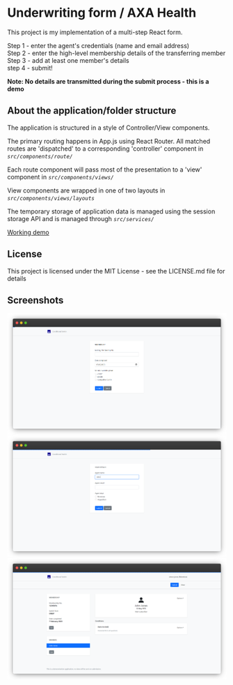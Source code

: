 # Underwriting form / AXA Health

This project is my implementation of a multi-step React form.

Step 1 - enter the agent's credentials (name and email address)  
Step 2 - enter the high-level membership details of the transferring member  
Step 3 - add at least one member's details  
step 4 - submit!

**Note: No details are transmitted during the submit process - this is a demo**

## About the application/folder structure

The application is structured in a style of Controller/View components.

The primary routing happens in App.js using React Router. All matched routes are 'dispatched' to a corresponding 'controller' component in _`src/components/route/`_

Each route component will pass most of the presentation to a 'view' component in _`src/components/views/`_

View components are wrapped in one of two layouts in _`src/components/views/layouts`_

The temporary storage of application data is managed using the session storage API and is managed through _`src/services/`_

[Working demo](https://graceful-tiramisu-e8d2e0.netlify.app/)

## License

This project is licensed under the MIT License - see the LICENSE.md file for details

## Screenshots

<img src='/public/images/screenshot1.png' />
<img src='/public/images/screenshot2.png' />
<img src='/public/images/screenshot3.png' />
